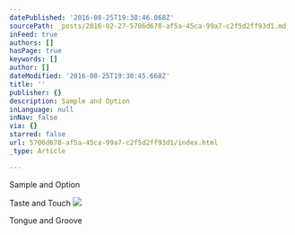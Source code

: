 ```yaml
---
datePublished: '2016-08-25T19:38:46.068Z'
sourcePath: _posts/2016-02-27-5706d678-af5a-45ca-99a7-c2f5d2ff93d1.md
inFeed: true
authors: []
hasPage: true
keywords: []
author: []
dateModified: '2016-08-25T19:38:45.668Z'
title: ''
publisher: {}
description: Sample and Option
inLanguage: null
inNav: false
via: {}
starred: false
url: 5706d678-af5a-45ca-99a7-c2f5d2ff93d1/index.html
_type: Article

---
```

Sample and Option

Taste and Touch
![](https://s3-us-west-2.amazonaws.com/the-grid-img/p/e866bc129bea62e749364d2c123a8e56775e00b2.jpg)

Tongue and Groove
